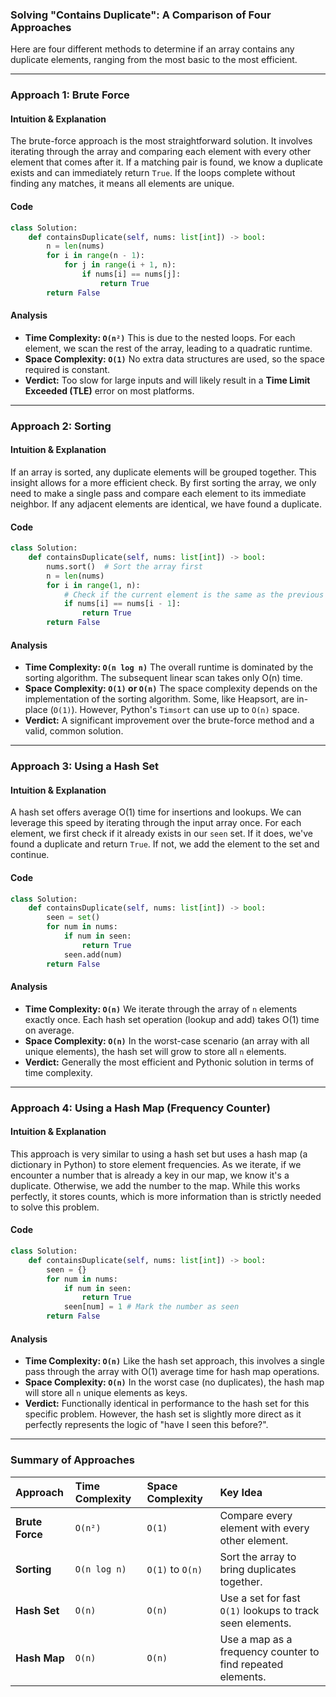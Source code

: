 ### **Solving "Contains Duplicate": A Comparison of Four Approaches**

Here are four different methods to determine if an array contains any duplicate elements, ranging from the most basic to the most efficient.

---

### **Approach 1: Brute Force**

#### **Intuition & Explanation**
The brute-force approach is the most straightforward solution. It involves iterating through the array and comparing each element with every other element that comes after it. If a matching pair is found, we know a duplicate exists and can immediately return `True`. If the loops complete without finding any matches, it means all elements are unique.

#### **Code**
```python
class Solution:
    def containsDuplicate(self, nums: list[int]) -> bool:
        n = len(nums)
        for i in range(n - 1):
            for j in range(i + 1, n):
                if nums[i] == nums[j]:
                    return True
        return False
```

#### **Analysis**
*   **Time Complexity: `O(n²)`**
    This is due to the nested loops. For each element, we scan the rest of the array, leading to a quadratic runtime.
*   **Space Complexity: `O(1)`**
    No extra data structures are used, so the space required is constant.
*   **Verdict:** Too slow for large inputs and will likely result in a **Time Limit Exceeded (TLE)** error on most platforms.

---

### **Approach 2: Sorting**

#### **Intuition & Explanation**
If an array is sorted, any duplicate elements will be grouped together. This insight allows for a more efficient check. By first sorting the array, we only need to make a single pass and compare each element to its immediate neighbor. If any adjacent elements are identical, we have found a duplicate.

#### **Code**
```python
class Solution:
    def containsDuplicate(self, nums: list[int]) -> bool:
        nums.sort()  # Sort the array first
        n = len(nums)
        for i in range(1, n):
            # Check if the current element is the same as the previous one
            if nums[i] == nums[i - 1]:
                return True
        return False
```

#### **Analysis**
*   **Time Complexity: `O(n log n)`**
    The overall runtime is dominated by the sorting algorithm. The subsequent linear scan takes only O(n) time.
*   **Space Complexity: `O(1)` or `O(n)`**
    The space complexity depends on the implementation of the sorting algorithm. Some, like Heapsort, are in-place (`O(1)`). However, Python's `Timsort` can use up to `O(n)` space.
*   **Verdict:** A significant improvement over the brute-force method and a valid, common solution.

---

### **Approach 3: Using a Hash Set**

#### **Intuition & Explanation**
A hash set offers average O(1) time for insertions and lookups. We can leverage this speed by iterating through the input array once. For each element, we first check if it already exists in our `seen` set. If it does, we've found a duplicate and return `True`. If not, we add the element to the set and continue.

#### **Code**
```python
class Solution:
    def containsDuplicate(self, nums: list[int]) -> bool:
        seen = set()
        for num in nums:
            if num in seen:
                return True
            seen.add(num)
        return False
```

#### **Analysis**
*   **Time Complexity: `O(n)`**
    We iterate through the array of `n` elements exactly once. Each hash set operation (lookup and add) takes O(1) time on average.
*   **Space Complexity: `O(n)`**
    In the worst-case scenario (an array with all unique elements), the hash set will grow to store all `n` elements.
*   **Verdict:** Generally the most efficient and Pythonic solution in terms of time complexity.

---

### **Approach 4: Using a Hash Map (Frequency Counter)**

#### **Intuition & Explanation**
This approach is very similar to using a hash set but uses a hash map (a dictionary in Python) to store element frequencies. As we iterate, if we encounter a number that is already a key in our map, we know it's a duplicate. Otherwise, we add the number to the map. While this works perfectly, it stores counts, which is more information than is strictly needed to solve this problem.

#### **Code**
```python
class Solution:
    def containsDuplicate(self, nums: list[int]) -> bool:
        seen = {}
        for num in nums:
            if num in seen:
                return True
            seen[num] = 1 # Mark the number as seen
        return False
```

#### **Analysis**
*   **Time Complexity: `O(n)`**
    Like the hash set approach, this involves a single pass through the array with O(1) average time for hash map operations.
*   **Space Complexity: `O(n)`**
    In the worst case (no duplicates), the hash map will store all `n` unique elements as keys.
*   **Verdict:** Functionally identical in performance to the hash set for this specific problem. However, the hash set is slightly more direct as it perfectly represents the logic of "have I seen this before?".

---

### **Summary of Approaches**

| Approach | Time Complexity | Space Complexity | Key Idea |
| :--- | :--- | :--- | :--- |
| **Brute Force** | `O(n²)` | `O(1)` | Compare every element with every other element. |
| **Sorting** | `O(n log n)` | `O(1)` to `O(n)` | Sort the array to bring duplicates together. |
| **Hash Set** | `O(n)` | `O(n)` | Use a set for fast `O(1)` lookups to track seen elements. |
| **Hash Map** | `O(n)` | `O(n)` | Use a map as a frequency counter to find repeated elements. |